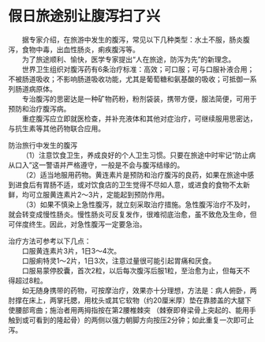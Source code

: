 # 假日旅途别让腹泻扫了兴  

&emsp;&emsp;据专家介绍，在旅游中发生的腹泻，常见以下几种类型：水土不服，肠炎腹泻，食物中毒，出血性肠炎，痢疾腹泻等。  
&emsp;&emsp;为了旅途顺利、愉快，医学专家提出“人在旅途，防泻为先”的新理念。  
&emsp;&emsp;世界卫生组织对腹泻药有6条治疗标准：高效；可口服；可与口服补液合用；不被肠道吸收；不影响肠道吸收功能，尤其是葡萄糖和氨基酸的吸收；可抵御一系列肠道病原体。  
&emsp;&emsp;专治腹泻的思密达是一种矿物药粉，粉剂袋装，携带方便，服法简便，可用于预防和治疗腹泻病。  
&emsp;&emsp;重症腹泻应立即就医检查，并补充液体和其他对症治疗，可继续服用思密达，与抗生素等其他药物联合应用。  

防治旅行中发生的腹泻  
&emsp;&emsp;（1）注意饮食卫生，养成良好的个人卫生习惯。只要在旅途中时牢记“防止病从口入”这一警语并严格遵守，一般是不会与腹泻结缘的。  
&emsp;&emsp;（2）适当地服用药物。黄连素片是预防和治疗腹泻的良药，如果在旅途中感到进食后有胃肠不适，或对饮食店的卫生觉得不尽如人意，或进食的食物不太新鲜，均可立服黄连素片2～3片，定能起到预防作用。  
&emsp;&emsp;（3）如果不慎染上急性腹泻，就立刻采取治疗措施。急性腹泻治疗不及时，就会转变成慢性肠炎。慢性肠炎可反复发作，很难彻底治愈，虽不致危及生命，但可伴度终生。因此，对急性腹泻一定要急治。  

治疗方法可参考以下几点：  
&emsp;&emsp;口服黄连素片3片，1日3～4次。  
&emsp;&emsp;口服痢特灵1～2片，1日3次，注意过量很可能引起胃痛和厌食。  
&emsp;&emsp;口服易蒙停胶囊，首次2粒，以后每次腹泻后服1粒，至治愈为止，但每天不得超过8粒。  
&emsp;&emsp;如无随身携带的药物，可按摩治疗，效果亦十分理想，方法是：病人俯卧，两肘撑在床上，两掌托腮，用枕头或其它软物（约20厘米厚）垫在靠膝盖的大腿下使腰部弯曲；施治者用两拇指按在第2腰椎棘突 （棘寮即脊梁骨上突起的、能用手触到或可看到的隆起骨）的两侧以强力朝脚方向按压2分钟；如此重复一次即可止泻。  